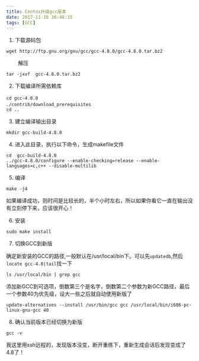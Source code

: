 ```yaml
---
title: Centos升级gcc版本
date: 2017-11-16 16:46:15
tags: [GCC]
---
```


1. 下载源码包

<!-- more -->

```
wget http://ftp.gnu.org/gnu/gcc/gcc-4.8.0/gcc-4.8.0.tar.bz2
```
　　
解压

```
tar -jxvf  gcc-4.8.0.tar.bz2
```

2. 下载编译所需依赖库

```
cd gcc-4.8.0　
./contrib/download_prerequisites　
cd ..
```

3. 建立编译输出目录

```
mkdir gcc-build-4.8.0
```

4. 进入此目录，执行以下命令，生成makefile文件

```
cd  gcc-build-4.8.0
../gcc-4.8.0/configure --enable-checking=release --enable-languages=c,c++ --disable-multilib
```

5. 编译

```
make -j4
```
如果编译成功，则时间是比较长的，半个小时左右，所以如果你看它一直在输出没有立刻停下来，应该很开心！

6. 安装

```
sudo make install
```

7. 切换GCC到新版

确定新安装的GCC的路径,一般默认在/usr/local/bin下。可以先`updatedb`,然后`locate gcc-4.8|tail`找一下

```
ls /usr/local/bin | grep gcc
```

添加新GCC到可选项，倒数第三个是名字，倒数第二个参数为新GCC路径，最后一个参数40为优先级，设大一些之后就自动使用新版了

```
update-alternatives --install /usr/bin/gcc gcc /usr/local/bin/i686-pc-linux-gnu-gcc 40
```

8. 确认当前版本已经切换为新版

```
gcc -v
```

我这里用ssh远程的，发现版本没变，断开重练下，重新生成会话后发现变成了4.8了！
